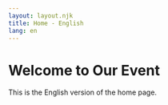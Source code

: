 ```yaml
---
layout: layout.njk
title: Home - English
lang: en
---
```

# Welcome to Our Event
This is the English version of the home page.
